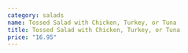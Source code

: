 ```yaml
---
category: salads
name: Tossed Salad with Chicken, Turkey, or Tuna
title: Tossed Salad with Chicken, Turkey, or Tuna
price: "16.95"
---
```

